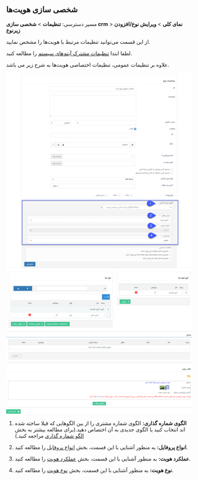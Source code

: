 ﻿## شخصی سازی هویت‌ها

مسیر دسترسی: **تنظیمات** > **شخصی سازی crm** >  **نمای کلی** > **ویرایش نوع/افزودن زیرنوع**

از این قسمت می‌توانید تنظیمات مرتبط با هویت‌ها را مشخص نمایید.

لطفا ابتدا [تنظیمات مشترک آیتم‌های سیستم](https://github.com/1stco/PayamGostarDocs/blob/master/help%202.5.4/Settings/Personalization-crm/Overview/General-information/Shared-information-of-system%20items/Shared-information-of-system%20items.md) را مطالعه کنید.

علاوه بر تنظیمات عمومی، تنظیمات اختصاصی هویت‌ها به شرح زیر می باشد.

![](personalization-hoviat.png)

1. **الگوی شماره گذاری:** الگوی شماره مشتری را از بین الگوهایی که قبلا ساخته شده اند انتخاب کنید یا الگوی جدیدی به آن اختصاص دهید.(برای مطالعه بیشتر به بخش [الگو شماره گذاری](https://github.com/1stco/PayamGostarDocs/blob/master/help%202.5.4/Settings/Numbering-template/Numbering-template.md) مراجعه کنید.)

2. **انواع پروفایل:** به منظور آشنایی با این قسمت، بخش [انواع پروفایل](https://github.com/1stco/PayamGostarDocs/blob/master/help%202.5.4/Integrated-bank/Database/mafahim/anva-hoviat.md) را مطالعه کنید.

3. **عملکرد هویت:** به منظور آشنایی با این قسمت، بخش [عملکرد هویت](https://github.com/1stco/PayamGostarDocs/blob/master/help%202.5.4/Integrated-bank/Database/mafahim/amalkard-hoviat.md) را مطالعه کنید.

4. **نوع هویت:** به منظور آشنایی با این قسمت، بخش [نوع هویت](https://github.com/1stco/PayamGostarDocs/blob/master/help%202.5.4/Integrated-bank/Database/mafahim/amalkard-hoviat.md) را مطالعه کنید.


